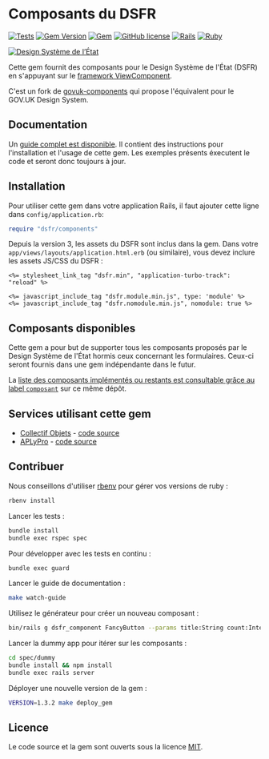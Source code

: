 # Composants du DSFR

[![Tests](https://github.com/betagouv/dsfr-view-components/workflows/Tests/badge.svg)](https://github.com/betagouv/dsfr-view-components/actions?query=workflow%3ATests)
[![Gem Version](https://badge.fury.io/rb/dsfr-view-components.svg)](https://badge.fury.io/rb/dsfr-view-components)
[![Gem](https://img.shields.io/gem/dt/dsfr-view-components?logo=rubygems)](https://rubygems.org/gems/dsfr-view-components)
[![GitHub license](https://img.shields.io/github/license/betagouv/dsfr-view-components)](https://github.com/betagouv/dsfr-view-components/blob/main/LICENSE)
[![Rails](https://img.shields.io/badge/Rails-6.1.5%20%E2%95%B1%207.0.3-E16D6D)](https://weblog.rubyonrails.org/releases/)
[![Ruby](https://img.shields.io/badge/Ruby-3.2.6%20%20%E2%95%B1%203.3.6-E16D6D)](https://www.ruby-lang.org/en/downloads/)

[![Design Système de lʼÉtat](https://img.shields.io/badge/Design%20Système%20de%20lʼÉtat-1.8.4-brightgreen)](https://www.systeme-de-design.gouv.fr/)

Cette gem fournit des composants pour le Design Système de l'État (DSFR) en s'appuyant sur le [framework ViewComponent](https://github.com/ViewComponent/view_component).

C'est un fork de [govuk-components](https://github.com/DFE-Digital/govuk-components) qui propose l'équivalent pour le GOV.UK Design System.

## Documentation

Un [guide complet est disponible](https://betagouv.github.io/dsfr-view-components/). Il contient des instructions pour l'installation et l'usage de cette gem. Les exemples présents éxecutent le code et seront donc toujours à jour.

## Installation

Pour utiliser cette gem dans votre application Rails, il faut ajouter cette ligne dans `config/application.rb`:

```ruby
require "dsfr/components"
```

Depuis la version 3, les assets du DSFR sont inclus dans la gem. Dans votre `app/views/layouts/application.html.erb` (ou similaire), vous devez inclure les assets JS/CSS du DSFR :

```erb
<%= stylesheet_link_tag "dsfr.min", "application-turbo-track": "reload" %>

<%= javascript_include_tag "dsfr.module.min.js", type: 'module' %>
<%= javascript_include_tag "dsfr.nomodule.min.js", nomodule: true %>
```

## Composants disponibles

Cette gem a pour but de supporter tous les composants proposés par le Design Système de l'État hormis ceux concernant les formulaires. Ceux-ci seront fournis dans une gem indépendante dans le futur.

La [liste des composants implémentés ou restants est consultable grâce au label `composant`](https://github.com/betagouv/dsfr-view-components/issues?page=2&q=is%3Aissue+label%3Acomposant) sur ce même dépôt.

<!--
This library also provides helpers for creating [links](https://govuk-components.netlify.app/helpers/link),
[buttons](https://govuk-components.netlify.app/helpers/button), [skip links](https://govuk-components.netlify.app/helpers/skip-link)
and [back to top links](https://govuk-components.netlify.app/helpers/back-to-top-link).
-->

## Services utilisant cette gem

- [Collectif Objets](https://collectif-objets.beta.gouv.fr/) - [code source](https://github.com/betagouv/collectif-objets)
- [APLyPro](https://aplypro.beta.gouv.fr) - [code source](https://github.com/betagouv/aplypro)

## Contribuer

Nous conseillons d'utiliser [rbenv](https://github.com/rbenv/rbenv) pour gérer vos versions de ruby :

```sh
rbenv install
```

Lancer les tests :

```sh
bundle install
bundle exec rspec spec
```

Pour développer avec les tests en continu :

```sh
bundle exec guard
```

Lancer le guide de documentation :

```sh
make watch-guide
```

Utilisez le générateur pour créer un nouveau composant :

```sh
bin/rails g dsfr_component FancyButton --params title:String count:Integer
```


Lancer la dummy app pour itérer sur les composants :

```sh
cd spec/dummy
bundle install && npm install
bundle exec rails server
```

Déployer une nouvelle version de la gem :

```sh
VERSION=1.3.2 make deploy_gem
```


## Licence

Le code source et la gem sont ouverts sous la licence [MIT](https://opensource.org/licenses/MIT).
